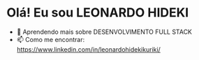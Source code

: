 # Olá! Eu sou LEONARDO HIDEKI

- 🌱 Aprendendo mais sobre DESENVOLVIMENTO FULL STACK
- 📫 Como me encontrar: https://www.linkedin.com/in/leonardohidekikuriki/